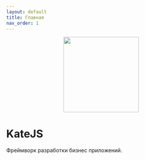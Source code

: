 ```yaml
---
layout: default
title: Главная
nav_order: 1
---
```

<p align="center">
  <img width="200" height="200" src="https://github.com/romannep/katejs-docs/raw/master/docs/assets/img/logo_kate_200.jpg">
</p>

# KateJS
Фреймворк разработки бизнес приложений.

